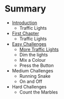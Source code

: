 # Summary

* [Introduction](README.md)
   * Traffic Lights
* [First Chapter](chapter1.md)
   * Traffic Lights
* [Easy Challenges](easy_challenges.md)
   * [More Traffic Lights](more_traffic_lights.md)
   * Dim the lights
   * Mix a Colour
   * Press the Button
* Medium Challenges
   * Running Snake
   * On and Off
* Hard Challenges
   * Count the Marbles

